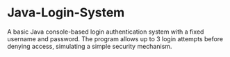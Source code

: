 # Java-Login-System
A basic Java console-based login authentication system with a fixed username and password. The program allows up to 3 login attempts before denying access, simulating a simple security mechanism.
